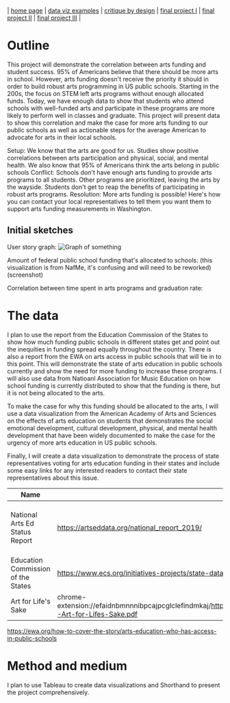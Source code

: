 | [home page](https://cmustudent.github.io/tswd-portfolio-templates/) | [data viz examples](dataviz-examples) | [critique by design](critique-by-design) | [final project I](final-project-part-one) | [final project II](final-project-part-two) | [final project III](final-project-part-three) |


# Outline
 
 This project will demonstrate the correlation between arts funding and student success. 95% of Americans believe that there should be more arts in school. However, arts funding doesn't receive the priority it should in order to build robust arts programming in US public schools. Starting in the 200s, the focus on STEM left arts programs without enough allocated funds. Today, we have enough data to show that students who attend schools with well-funded arts and participate in these programs are more likely to perform well in classes and graduate. This project will present data to show this correlation and make the case for more arts funding to our public schools as well as actionable steps for the average American to advocate for arts in their local schools. 


Setup: We know that the arts are good for us. Studies show positive correlations between arts participation and physical, social, and mental health. We also know that 95% of Americans think the arts belong in public schools
Conflict: Schools don't have enough arts funding to provide arts programs to all students. Other programs are prioritized, leaving the arts by the wayside. Students don't get to reap the benefits of participating in robust arts programs.
Resolution: More arts funding is possible! Here's how you can contact your local representatives to tell them you want them to support arts funding measurements in Washington. 


## Initial sketches
User story graph:
![](PXL_20250204_194214058.MP.jpg "Graph of something")

Amount of federal public school funding that's allocated to schools: (this visualization is from NafMe, it's confusing and will need to be reworked)
(screenshot)

Correlation between time spent in arts programs and graduation rate:


# The data
I plan to use the report from the Education Commission of the States to show how much funding public schools in different states get and point out the inequities in funding spread equally throughout the country. There is also a report from the EWA on arts access in public schools that will tie in to this point. This will demonstrate the state of arts education in public schools currently and show the need for more funding to increase these programs. I will also use data from Natioanl Association for Music Education on how school funding is currently distributed to show that the funding is there, but it is not being allocated to the arts.

To make the case for why this funding should be allocated to the arts, I will use a data visualization from the American Academy of Arts and Sciences on the effects of arts education on students that demonstrates the social emotional development, cultural development, physical, and mental health development that have been widely documented to make the case for the urgency of more arts education in US public schools.

Finally, I will create a data visualization to demonstrate the process of state representatives voting for arts education funding in their states and include some easy links for any interested readers to contact their state representatives about this issue.


| Name | URL | Description |
|------|-----|-------------|
|National Arts Ed Status Report| https://artseddata.org/national_report_2019/|A comprehensive report of arts education impacts and statistics          |
|Education Commission of the States      |https://www.ecs.org/initiatives-projects/state-data-infrastructure-project-for-arts-education/     |State by state comparison of how states use arts funding             |
|Art for Life's Sake      |chrome-extension://efaidnbmnnnibpcajpcglclefindmkaj/https://www.amacad.org/sites/default/files/publication/downloads/2021-Art-for-Lifes-Sake.pdf     |Effects of arts access on students             |
https://ewa.org/how-to-cover-the-story/arts-education-who-has-access-in-public-schools

# Method and medium 

I plan to use Tableau to create data visualizations and Shorthand to present the project comprehensively.

